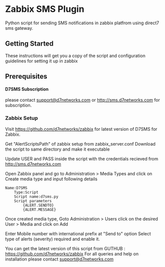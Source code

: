 # Zabbix SMS Plugin

Python script for sending SMS notifications in zabbix platfrom using direct7 sms gateway.

## Getting Started
These instructions will get you a copy of the script and configuration guidelines for setting it up in zabbix

## Prerequisites


#### D7SMS Subscription
please contact support@d7networks.com or http://sms.d7networks.com for subscription. 


### Zabbix Setup


Visit https://github.com/d7networks/zabbix for latest version of D7SMS for Zabbix.

Get "AlertScriptsPath" of zabbix setup from zabbix_server.conf
Download the script to same directory and make it executable

Update USER and PASS inside the script with the credentials recieved from  http://sms.d7networks.com

Open Zabbix panel and go to Administration > Media Types and click on Create media type and input following details



```
Name:D7SMS
    Type:Script
    Script name:d7sms.py
    Script parameters
        {ALERT.SENDTO}
        {ALERT.MESSAGE}
```

Once created media type, Goto Administration > Users click on the desired User > Media and click on Add


Enter Mobile number with international prefix at "Send to" option
    Select type of alerts (severity) required and enable it. 
    
    
You can get the latest version of this script from GUTHUB : https://github.com/d7networks/zabbix
For all queries and help on installation please contact support@d7networks.com